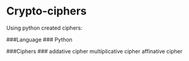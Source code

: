 # Crypto-ciphers
Using python created ciphers:

###Language ###
Python


###Ciphers ###
addative cipher
multiplicative cipher
affinative cipher
